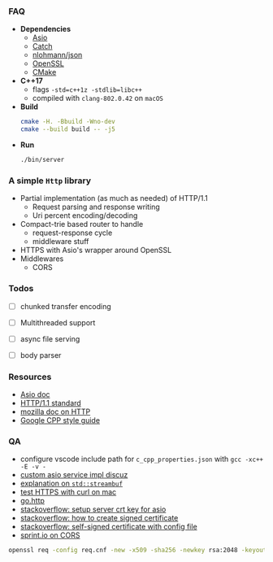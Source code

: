 


### FAQ 

+ __Dependencies__
    + [Asio](http://think-async.com/Asio)
    + [Catch](https://github.com/philsquared/Catch)
    + [nlohmann/json](https://github.com/nlohmann/json)
    + [OpenSSL](https://github.com/openssl/openssl)
    + [CMake](https://github.com/Kitware/CMake)
+ __C++17__
    + flags `-std=c++1z -stdlib=libc++`
    + compiled with `clang-802.0.42` on `macOS`
+ __Build__
    ```sh
    cmake -H. -Bbuild -Wno-dev 
    cmake --build build -- -j5
    ```
+ __Run__
    ```sh 
    ./bin/server
    ```

### A simple `Http` library

+ Partial implementation (as much as needed) of HTTP/1.1
    + Request parsing and response writing
    + Uri percent encoding/decoding
+ Compact-trie based router to handle 
    + request-response cycle 
    + middleware stuff
+ HTTPS with Asio's wrapper around OpenSSL 
+ Middlewares
    + CORS

### Todos

- [ ] chunked transfer encoding
- [ ] Multithreaded support 
- [ ] async file serving 
- [ ] body parser



### Resources

+ [Asio doc](http://think-async.com/Asio/asio-1.10.6/doc/)
+ [HTTP/1.1 standard](https://www.w3.org/Protocols/rfc2616/rfc2616.html)
+ [mozilla doc on HTTP](https://developer.mozilla.org/en-US/docs/Web/HTTP/)
+ [Google CPP style guide](https://google.github.io/styleguide/cppguide.html#Header_Files)


### QA

+ configure vscode include path for `c_cpp_properties.json` with `gcc -xc++ -E -v -`
+ [custom asio service impl discuz](https://stackoverflow.com/questions/23887056/trying-to-understand-boost-asio-custom-service-implementationls)
+ [explanation on `std::streambuf`](http://en.cppreference.com/w/cpp/io/basic_streambuf)
+ [test HTTPS with curl on mac](https://github.com/curl/curl/issues/283)
+ [go.http](https://golang.org/pkg/net/http/)
+ [stackoverflow: setup server crt key for asio](https://stackoverflow.com/questions/6452756/exception-running-boost-asio-ssl-example)
+ [stackoverflow: how to create signed certificate](https://stackoverflow.com/questions/10175812/how-to-create-a-self-signed-certificate-with-openssl)
+ [stackoverflow: self-signed certificate with config file](https://stackoverflow.com/questions/10175812/how-to-create-a-self-signed-certificate-with-openssl)
+ [sprint.io on CORS](https://spring.io/understanding/CORS)


```sh 
openssl req -config req.cnf -new -x509 -sha256 -newkey rsa:2048 -keyout key.pem -days 365 -out cert.pem
```